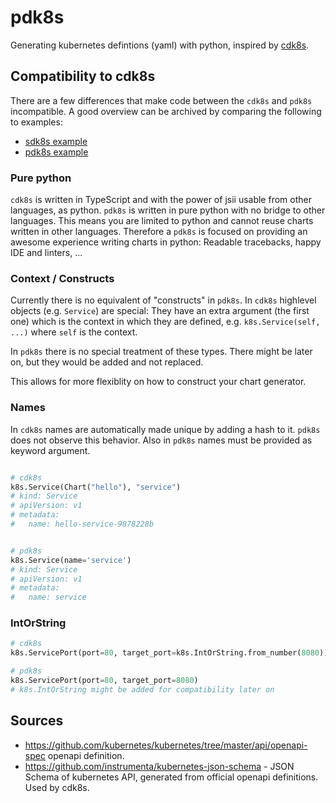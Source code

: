 # pdk8s

Generating kubernetes defintions (yaml) with python, inspired by [cdk8s](https://github.com/awslabs/cdk8s).




## Compatibility to cdk8s

There are a few differences that make code between the `cdk8s` and `pdk8s` incompatible.  A good overview can be archived by comparing the following to examples:

 * [sdk8s example](https://github.com/awslabs/cdk8s/blob/master/docs/getting-started/python.md#importing-constructs-for-the-kubernetes-api)
 * [pdk8s example](https://github.com/FlorianLudwig/pdk8s/blob/master/example/hello_world.py)

### Pure python

`cdk8s` is written in TypeScript and with the power of jsii usable from other languages, as python.  `pdk8s` is written in pure python with no bridge to other languages.  This means you are limited to python and cannot reuse charts written in other languages.  Therefore a `pdk8s` is focused on providing an awesome experience writing charts in python:  Readable tracebacks, happy IDE and linters, ... 

### Context / Constructs

Currently there is no equivalent of "constructs" in `pdk8s`.  In `cdk8s` highlevel objects (e.g. `Service`) are special:  They have an extra argument (the first one) which is the context in which they are defined, e.g. `k8s.Service(self, ...)` where `self` is the context.

In `pdk8s` there is no special treatment of these types.  There might be later on, but they would be added and not replaced.

This allows for more flexiblity on how to construct your chart generator.


### Names

In `cdk8s` names are automatically made unique by adding a hash to it.  `pdk8s` does not observe this behavior.  Also in `pdk8s` names must be provided as keyword argument.

```python

# cdk8s
k8s.Service(Chart("hello"), "service")
# kind: Service
# apiVersion: v1
# metadata:
#   name: hello-service-9878228b


# pdk8s
k8s.Service(name='service')
# kind: Service
# apiVersion: v1
# metadata:
#   name: service


```
<!-- TODO add reasoning -->

### IntOrString

```python
# cdk8s
k8s.ServicePort(port=80, target_port=k8s.IntOrString.from_number(8080))

# pdk8s
k8s.ServicePort(port=80, target_port=8080)
# k8s.IntOrString might be added for compatibility later on
```



## Sources

 * https://github.com/kubernetes/kubernetes/tree/master/api/openapi-spec openapi definition.
 * https://github.com/instrumenta/kubernetes-json-schema - JSON Schema of kubernetes API, generated from official openapi definitions.  Used by cdk8s.
